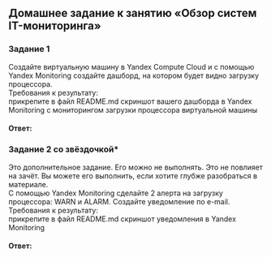 ## Домашнее задание к занятию «Обзор систем IT-мониторинга»  

### Задание 1  
Создайте виртуальную машину в Yandex Compute Cloud и с помощью Yandex Monitoring создайте дашборд, на котором будет видно загрузку процессора.  
Требования к результату:  
прикрепите в файл README.md скриншот вашего дашборда в Yandex Monitoring с мониторингом загрузки процессора виртуальной машины  

#### Ответ:  

### Задание 2 со звёздочкой*  
Это дополнительное задание. Его можно не выполнять. Это не повлияет на зачёт. Вы можете его выполнить, если хотите глубже разобраться в материале.  
С помощью Yandex Monitoring сделайте 2 алерта на загрузку процессора: WARN и ALARM. Создайте уведомление по e-mail.  
Требования к результату:  
прикрепите в файл README.md скриншот уведомления в Yandex Monitoring  

#### Ответ:  

